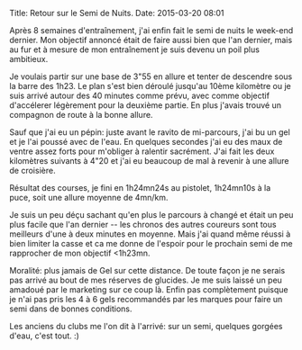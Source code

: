 Title: Retour sur le Semi de Nuits.
Date: 2015-03-20 08:01


Après 8 semaines d'entraînement, j'ai enfin fait le semi de nuits le week-end 
dernier. Mon objectif annoncé était de faire aussi bien que l'an dernier, mais
au fur et à mesure de mon entraînement je suis devenu un poil plus ambitieux.

Je voulais partir sur une base de 3"55 en allure et tenter de descendre sous
la barre des 1h23. Le plan s'est bien déroulé jusqu'au 10ème kilomètre ou
je suis arrivé autour des 40 minutes comme prévu, avec comme objectif
d'accélerer légèrement pour la deuxième partie. En plus j'avais
trouvé un compagnon de route à la bonne allure.

Sauf que j'ai eu un pépin: juste avant le ravito de mi-parcours, j'ai 
bu un gel et je l'ai poussé avec de l'eau. En quelques secondes j'ai eu 
des maux de ventre assez forts pour m'obliger à ralentir sacrément. J'ai 
fait les deux kilomètres suivants à 4"20 et j'ai eu beaucoup de mal à 
revenir à une allure de croisière.

Résultat des courses, je fini en 1h24mn24s au pistolet, 1h24mn10s à la puce,
soit une allure moyenne de 4mn/km.

Je suis un peu déçu sachant qu'en plus le parcours à changé et était un
peu plus facile que l'an dernier -- les chronos des autres coureurs sont
tous meilleurs d'une à deux minutes en moyenne. Mais j'ai quand
même réussi à bien limiter la casse et ca me donne de l'espoir pour
le prochain semi de me rapprocher de mon objectif <1h23mn.

Moralité: plus jamais de Gel sur cette distance. De toute façon 
je ne serais pas arrivé au bout de mes réserves de glucides. Je me
suis laissé un peu amadoué par le marketing sur ce coup là. Enfin
pas complètement puisque je n'ai pas pris les 4 à 6 gels recommandés
par les marques pour faire un semi dans de bonnes conditions.

Les anciens du clubs me l'on dit à l'arrivé: sur un semi, quelques
gorgées d'eau, c'est tout. :)

